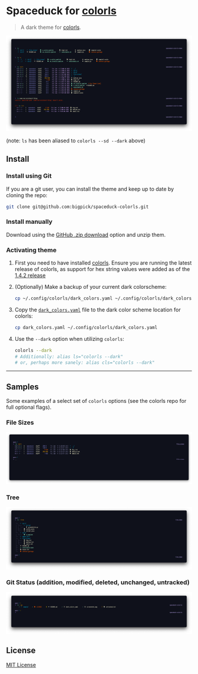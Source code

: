 # Spaceduck for [colorls](https://github.com/athityakumar/colorls)

> A dark theme for [colorls](https://github.com/athityakumar/colorls).

![Screenshot](./screenshot.png)

(note: `ls` has been aliased to `colorls --sd --dark` above)

## Install

### Install using Git

If you are a git user, you can install the theme and keep up to date by cloning the repo:

```bash
git clone git@github.com:bigpick/spaceduck-colorls.git
```

### Install manually

Download using the [GitHub .zip download](https://github.com/bigpick/spaceduck-colorls/archive/master.zip) option and unzip them.

### Activating theme

1. First you need to have installed [colorls](https://github.com/athityakumar/colorls#installation). Ensure you are running the latest release of colorls, as support for hex string values were added as of the [1.4.2 release](https://github.com/athityakumar/colorls/releases/tag/v1.4.2)


2. (Optionally) Make a backup of your current dark colorscheme:

    ```bash
    cp ~/.config/colorls/dark_colors.yaml ~/.config/colorls/dark_colors.yaml.backup
    ```
3. Copy the [`dark_colors.yaml`](https://github.com/bipick/spaceduck-colorls/blob/master/dark_colors.yaml) file to the dark color scheme location for colorls:

    ```bash
    cp dark_colors.yaml ~/.config/colorls/dark_colors.yaml
    ```
4. Use the `--dark` option when utilizing `colorls`:

    ```bash
    colorls --dark
    # Additionally: alias ls="colorls --dark"
    # or, perhaps more sanely: alias cls="colorls --dark"
    ```

---

## Samples

Some examples of a select set of `colorls` options (see the colorls repo for full optional flags).

### File Sizes
![file-size-screenshot](./sample/spaceduck_sizes.png)

### Tree
![tree-screenshot](./sample/spaceduck_tree.png)

### Git Status (addition, modified, deleted, unchanged, untracked)
![git-demo-screenshot](./sample/spaceduck_git.png)

## License

[MIT License](./LICENSE)
